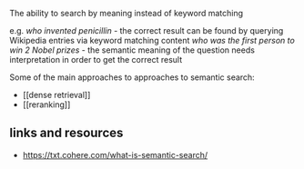 The ability to search by meaning instead of keyword matching

e.g. 
_who invented penicillin_ - the correct result can be found by querying Wikipedia entries via keyword matching content
_who was the first person to win 2 Nobel prizes_ - the semantic meaning of the question needs interpretation in order to get the correct result

Some of the main approaches to approaches to semantic search:

- [[dense retrieval]]
- [[reranking]]

## links and resources

 - https://txt.cohere.com/what-is-semantic-search/